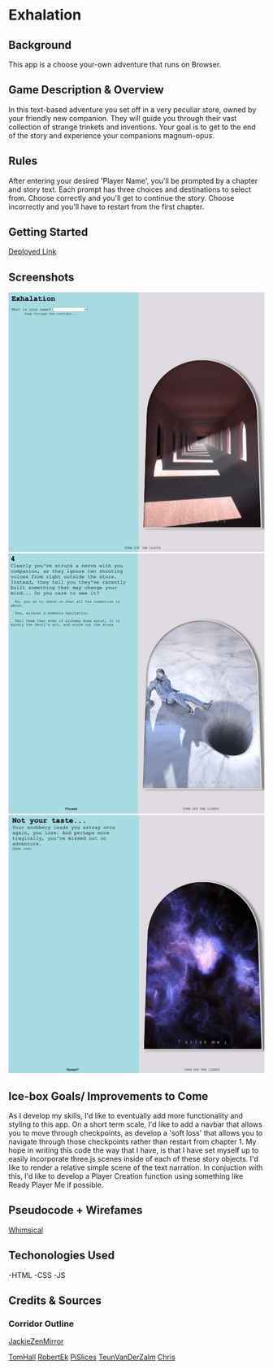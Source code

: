 # Exhalation


## **Background** 

This app is a choose your-own adventure that runs on Browser. 

## **Game Description & Overview** 

In this text-based adventure you set off in a very peculiar store, owned by your friendly new companion. They will guide you through their vast collection of strange trinkets and inventions. Your goal is to get to the end of the story and experience your companions magnum-opus.  


## **Rules** 

After entering your desired 'Player Name', you'll be prompted by a chapter and story text. Each prompt has three choices and destinations to select from. Choose correctly and you'll get to continue the story. Choose incorrectly and you'll have to restart from the first chapter. 

## **Getting Started**

[Deployed Link](https://exhalation-cyoa.netlify.app/)

## **Screenshots**

![start screen](screenshots/homepage.png)
![game play](screenshots/Gameplay.png)
![game over](screenshots/gameover.png)





## **Ice-box Goals/ Improvements to Come** 

As I develop my skills, I'd like to eventually add more functionality and styling to this app. On a short term scale, I'd like to add a navbar that allows you to move through checkpoints, as develop a 'soft loss' that allows you to navigate through those checkpoints rather than restart from chapter 1. My hope in writing this code the way that I have, is that I have set myself up to easily incorporate three.js scenes inside of each of these story objects. I'd like to render a relative simple scene of the text narration. In conjuction with this, I'd like to develop a Player Creation function using something like Ready Player Me if possible. 

## **Pseudocode + Wirefames**

[Whimsical](https://whimsical.com/exhalation-JwVdgWFPqFPeivpc35BA67)

## **Techonologies Used**

-HTML 
-CSS 
-JS

## **Credits & Sources** 

### Corridor Outline

[JackieZenMirror](https://codepen.io/jackiezen/details/JjJxGOY)

  [TomHall](https://media3.giphy.com/media/26tnaNlcZHVwfsQTe/giphy.gif?cid=790b7611655928d137c77e4961b901c4b4e8d7d19cdad8ff&rid=giphy.gif&ct=g)
  [RobertEk](https://media.giphy.com/media/lKKXOCVviOAXS/giphy-downsized-large.gif)
  [PiSlices](https://media4.giphy.com/media/1AiqjMPNltYFVyFF2z/giphy.gif?cid=790b761175e804ef1f35d71b5bd2e35aa0733a76f459354b&rid=giphy.gif&ct=g)
  [TeunVanDerZalm](https://media0.giphy.com/media/3og0IV7MOCfnm85iRa/giphy.gif?cid=790b7611eabe3308d23f076b6d11d4e0d5c1972672b25b2e&rid=giphy.gif&ct=g)
  [Chris](https://media4.giphy.com/media/H1B8ZtMvhpy6QjpOnN/giphy.gif?cid=790b76112743c6d301390f9e0157fa3cf3429240d52f8fa0&rid=giphy.gif&ct=g)

